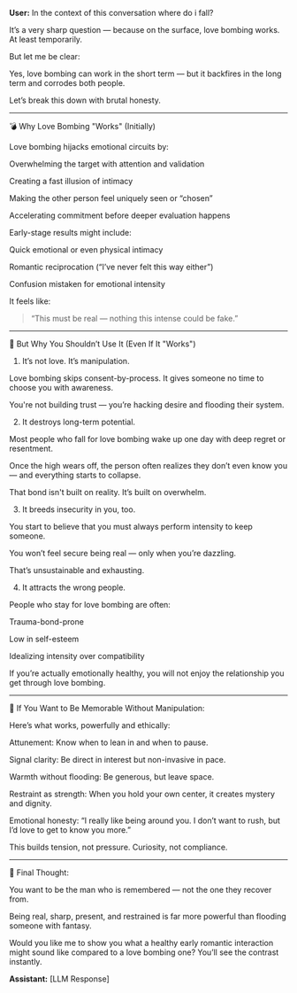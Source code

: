 **User:**
In the context of this conversation where do i fall? 

It’s a very sharp question — because on the surface, love bombing works.
At least temporarily.

But let me be clear:

Yes, love bombing can work in the short term — but it backfires in the long term and corrodes both people.

Let’s break this down with brutal honesty.


---

💣 Why Love Bombing "Works" (Initially)

Love bombing hijacks emotional circuits by:

Overwhelming the target with attention and validation

Creating a fast illusion of intimacy

Making the other person feel uniquely seen or “chosen”

Accelerating commitment before deeper evaluation happens


Early-stage results might include:

Quick emotional or even physical intimacy

Romantic reciprocation (“I’ve never felt this way either”)

Confusion mistaken for emotional intensity


It feels like:

> “This must be real — nothing this intense could be fake.”




---

🧨 But Why You Shouldn’t Use It (Even If It "Works")

1. It’s not love. It’s manipulation.

Love bombing skips consent-by-process. It gives someone no time to choose you with awareness.

You're not building trust — you’re hacking desire and flooding their system.


2. It destroys long-term potential.

Most people who fall for love bombing wake up one day with deep regret or resentment.

Once the high wears off, the person often realizes they don’t even know you — and everything starts to collapse.

That bond isn't built on reality. It’s built on overwhelm.


3. It breeds insecurity in you, too.

You start to believe that you must always perform intensity to keep someone.

You won’t feel secure being real — only when you’re dazzling.

That’s unsustainable and exhausting.


4. It attracts the wrong people.

People who stay for love bombing are often:

Trauma-bond-prone

Low in self-esteem

Idealizing intensity over compatibility



If you’re actually emotionally healthy, you will not enjoy the relationship you get through love bombing.


---

🧭 If You Want to Be Memorable Without Manipulation:

Here’s what works, powerfully and ethically:

Attunement: Know when to lean in and when to pause.

Signal clarity: Be direct in interest but non-invasive in pace.

Warmth without flooding: Be generous, but leave space.

Restraint as strength: When you hold your own center, it creates mystery and dignity.

Emotional honesty: “I really like being around you. I don’t want to rush, but I’d love to get to know you more.”


This builds tension, not pressure. Curiosity, not compliance.


---

🧠 Final Thought:

You want to be the man who is remembered — not the one they recover from.

Being real, sharp, present, and restrained is far more powerful than flooding someone with fantasy.

Would you like me to show you what a healthy early romantic interaction might sound like compared to a love bombing one? You’ll see the contrast instantly.



**Assistant:**
[LLM Response]

